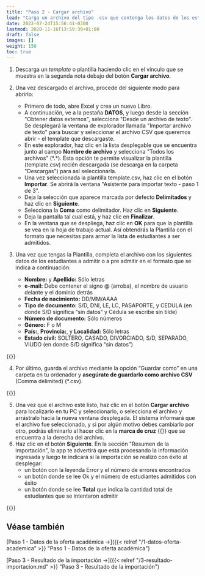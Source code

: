 ```yaml
---
title: "Paso 2 - Cargar archivo"
lead: "Carga un archivo del tipo .csv que contenga los datos de los estudiantes a admitir o a pre admitir."
date: 2022-07-24T15:56:41-0300
lastmod: 2020-11-16T13:59:39+01:00
draft: false
images: []
weight: 150
toc: true
---
```


1. Descarga un _template_ o plantilla haciendo clic en el vínculo que se muestra en la segunda nota debajo del botón **Cargar archivo**.
2. Una vez descargado el archivo, procede del siguiente modo para abrirlo:
    - Primero de todo, abre Excel y crea un nuevo Libro.
    - A continuación, ve a la pestaña **DATOS**, y luego desde la sección "Obtener datos externos", selecciona "Desde un archivo de texto". Se desplegará la ventana de explorador llamada "Importar archivo de texto" para buscar y seleccionar el archivo CSV que queremos abrir - el template que descargaste.
    - En este explorador, haz clic en la lista desplegable que se encuentra junto al campo **Nombre de archivo** y selecciona "Todos los archivos" (\*\.\*\). Esta opción te permite visualizar la plantilla (template.csv) recién descargada (se descarga en la carpeta "Descargas") para así seleccionarla.
    - Una vez seleccionada la plantilla template.csv, haz clic en el botón **Importar**. Se abrirá la ventana "Asistente para importar texto - paso 1 de 3".
    - Deja la selección que aparece marcada por defecto **Delimitados** y haz clic en **Siguiente**.
    - Selecciona la **Coma** como delimitador. Haz clic en **Siguiente**.
    - Deja la pantalla tal cual está, y haz clic en **Finalizar**.
    - En la ventana que se despliega, haz clic en **OK** para que la plantilla se vea en la hoja de trabajo actual. Así obtendrás la Plantilla con el formato que necesitas para armar la lista de estudiantes a ser admitidos.

3. Una vez que tengas la Plantilla, completa el archivo con los siguientes datos de los estudiantes a admitir o a pre admitir en el formato que se indica a continuación:
   - **Nombre:** y **Apellido:** Sólo letras
   - **e-mail:** Debe contener el  signo @ (arroba), el nombre de usuario delante y el dominio detrás
    - **Fecha de nacimiento:** DD/MM/AAAA
    - **Tipo de documento:** S/D, DNI, LE, LC, PASAPORTE, y CEDULA (en donde S/D significa “sin datos” y Cédula se escribe sin tilde)
    - **Número de documento:** Sólo números
    - **Género:** F o M
    - **País:**, **Provincia:**, y **Localidad:** Sólo letras
    - **Estado civil:** SOLTERO, CASADO, DIVORCIADO, S/D, SEPARADO, VIUDO (en donde S/D significa “sin datos”)

{{<warning text="Debes respetar el formato arriba detallado para que el resultado de la carga del archivo no de errores y la admisión pueda realizarse.">}}
</b>

4. Por último, guarda el archivo mediante la opción “Guardar como” en una carpeta en tu ordenador y **asegúrate de guardarlo como archivo CSV** (Comma delimited) (*.csv).

{{<note text="Guárdalo con un nombre que puedas reconocer fácilmente, por ejemplo, con el nombre que utilizaste para nombrar la Admisión: Admisiones_GrupoABC.csv.">}}
</b>

5. Una vez que el archivo esté listo, haz clic en el botón **Cargar archivo** para localizarlo en tu PC y seleccionarlo, o selecciona el archivo y arrástralo hacia la nueva ventana desplegada. El sistema informará que el archivo fue seleccionado, y si por algún motivo debes cambiarlo por otro, podrás eliminarlo al hacer clic en la **marca de cruz** {{<inline-icon image="round_close_black_24dp.png" alt="close icon">}} que se encuentra a la derecha del archivo.
6. Haz clic en el botón **Siguiente**. En la sección "Resumen de la importación", la app te advertirá que está procesando la información ingresada y luego te indicará si la importación se realizó con éxito al desplegar:
   - un botón con la leyenda Error y el número de errores encontrados
   - un botón donde se lee Ok y el número de estudiantes admitidos con éxito
   - un botón donde se lee **Total** que indica la cantidad total de estudiantes que se intentaron admitir 

{{<note text="Una vez importado el archivo con la información de los estudiantes, en la ventana Resultado de la importación también podrás ver la sección Datos de la oferta académica la cual contiene los datos seleccionados en el Paso 1.">}}
</b>


## Véase también

[Paso 1 - Datos de la oferta académica →]({{< relref "/1-datos-oferta-academica" >}} "Paso 1 - Datos de la oferta académica")
</b>

[Paso 3 - Resultado de la importación →]({{< relref "/3-resultado-importacion.md" >}} "Paso 3 - Resultado de la importación")